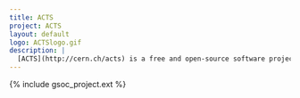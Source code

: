 ```yaml
---
title: ACTS
project: ACTS
layout: default
logo: ACTSlogo.gif
description: |
  [ACTS](http://cern.ch/acts) is a free and open-source software project for track reconstruction in high-energy physics experiments. As a modernized version of the particle tracking code used by the ATLAS experiment at the Large Hadron Collider, the project is focused on adoption of modern C++ standards, usability in multi-threaded workflows, and increased use of vectorization and accelerators (gpgpu).
---
```


{% include gsoc_project.ext %}
